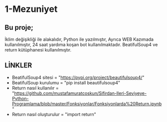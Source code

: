 # 1-Mezuniyet


## Bu proje; 
  İklim değişikliği ile alakalıdır,
  Python ile yazılmıştır,
  Ayrıca WEB Kazımada kullanılmıştır,
  24 saat yardıma koşan bot kullanılmaktadır. 
  BeatifulSoup4 ve return kütüphanesi kullanılmıştır. 
      
  ## LİNKLER
  * BeatifulSoup4 sitesi = "https://pypi.org/project/beautifulsoup4/"  
  * BeatifulSoup kurulumu = "pip install beautifulsoup4"  
  * Return nasıl kullanılır = "https://github.com/mustafamuratcoskun/Sifirdan-Ileri-Seviyeye-Python-Programlama/blob/master/Fonksiyonlar/Fonksiyonlarda%20Return.ipynb"  
  * Return nasıl oluşturulur = "import return"
  
 
  
